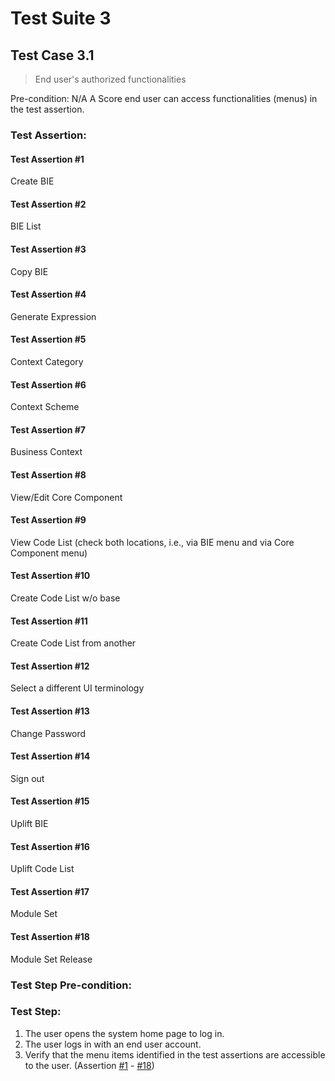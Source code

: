 # Test Suite 3


## Test Case 3.1

> End user's authorized functionalities

Pre-condition: N/A
A Score end user can access functionalities (menus) in the test assertion.


### Test Assertion:

#### Test Assertion #1
Create BIE

#### Test Assertion #2
BIE List

#### Test Assertion #3
Copy BIE

#### Test Assertion #4
Generate Expression

#### Test Assertion #5
Context Category

#### Test Assertion #6
Context Scheme

#### Test Assertion #7
Business Context

#### Test Assertion #8
View/Edit Core Component

#### Test Assertion #9
View Code List (check both locations, i.e., via BIE menu and via Core Component menu)

#### Test Assertion #10
Create Code List w/o base

#### Test Assertion #11
Create Code List from another

#### Test Assertion #12
Select a different UI terminology

#### Test Assertion #13
Change Password

#### Test Assertion #14
Sign out

#### Test Assertion #15
Uplift BIE

#### Test Assertion #16
Uplift Code List

#### Test Assertion #17
Module Set

#### Test Assertion #18
Module Set Release

### Test Step Pre-condition:



### Test Step:

1. The user opens the system home page to log in.
2. The user logs in with an end user account.
3. Verify that the menu items identified in the test assertions are accessible to the user. (Assertion [#1](#test-assertion-1) - [#18](#test-assertion-18))